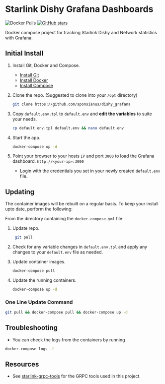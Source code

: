 # Starlink Dishy Grafana Dashboards

![Docker Pulls](https://img.shields.io/docker/pulls/sponsianus/starlink-grpc-tools) [![GitHub stars](https://img.shields.io/github/stars/sponsianus/dishy_grafana)](https://github.com/sponsianus/dishy_grafana/stargazers)

Docker compose project for tracking Starlink Dishy and Network statistics with Grafana.

## Initial Install

1. Install Git, Docker and Compose.
    - [Install Git](https://git-scm.com/book/en/v2/Getting-Started-Installing-Git)
    - [Install Docker](https://docs.docker.com/get-docker)
    - [Install Compose](https://docs.docker.com/compose/install)

1. Clone the repo. (Suggested to clone into your `/opt` directory)

   ```bash
   git clone https://github.com/sponsianus/dishy_grafana
    ```

1. Copy `default.env.tpl` to `default.env` and **edit the variables** to suite your needs.

   ```bash
   cp default.env.tpl default.env && nano default.env
   ```

1. Start the app.

   ```bash
   docker-compose up -d
   ```

1. Point your browser to your hosts `IP` and port `3000` to load the Grafana dashboard. `http://<your-ip>:3000`

   - Login with the credentials you set in your newly created `default.env` file.

## Updating

The container images will be rebuilt on a regular basis. To keep your install upto date, perform the following:

From the directory containing the `docker-compose.yml` file:

1. Update repo.

   ```bash
    git pull
   ```

1. Check for any variable changes in `default.env.tpl` and apply any changes to your `default.env` file as needed.

1. Update container images.

   ```bash
   docker-compose pull
   ```

1. Update the running containers.

   ```bash
   docker-compose up -d
   ```

### One Line Update Command

```bash
git pull && docker-compose pull && docker-compose up -d
```

## Troubleshooting

- You can check the logs from the containers by running

```bash
docker-compose logs -f
```

## Resources

- See [starlink-grpc-tools](https://github.com/sparky8512/starlink-grpc-tools) for the GRPC tools used in this project.
